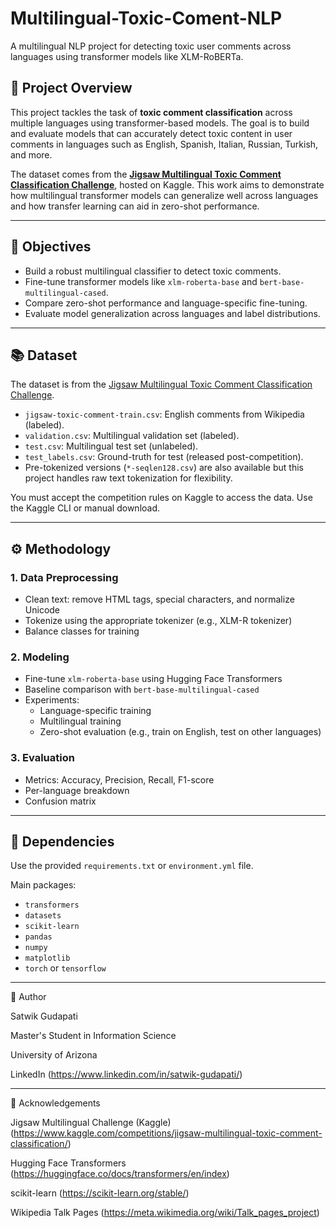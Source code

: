 # Multilingual-Toxic-Coment-NLP
A multilingual NLP project for detecting toxic user comments across languages using transformer models like XLM-RoBERTa.

## 📌 Project Overview

This project tackles the task of **toxic comment classification** across multiple languages using transformer-based models. The goal is to build and evaluate models that can accurately detect toxic content in user comments in languages such as English, Spanish, Italian, Russian, Turkish, and more.

The dataset comes from the **[Jigsaw Multilingual Toxic Comment Classification Challenge](https://www.kaggle.com/competitions/jigsaw-multilingual-toxic-comment-classification)**, hosted on Kaggle. This work aims to demonstrate how multilingual transformer models can generalize well across languages and how transfer learning can aid in zero-shot performance.

---

## 🎯 Objectives

- Build a robust multilingual classifier to detect toxic comments.
- Fine-tune transformer models like `xlm-roberta-base` and `bert-base-multilingual-cased`.
- Compare zero-shot performance and language-specific fine-tuning.
- Evaluate model generalization across languages and label distributions.

---

## 📚 Dataset

The dataset is from the [Jigsaw Multilingual Toxic Comment Classification Challenge](https://www.kaggle.com/competitions/jigsaw-multilingual-toxic-comment-classification).

- `jigsaw-toxic-comment-train.csv`: English comments from Wikipedia (labeled).
- `validation.csv`: Multilingual validation set (labeled).
- `test.csv`: Multilingual test set (unlabeled).
- `test_labels.csv`: Ground-truth for test (released post-competition).
- Pre-tokenized versions (`*-seqlen128.csv`) are also available but this project handles raw text tokenization for flexibility.

You must accept the competition rules on Kaggle to access the data. Use the Kaggle CLI or manual download.

---

## ⚙️ Methodology

### 1. Data Preprocessing
- Clean text: remove HTML tags, special characters, and normalize Unicode
- Tokenize using the appropriate tokenizer (e.g., XLM-R tokenizer)
- Balance classes for training

### 2. Modeling
- Fine-tune `xlm-roberta-base` using Hugging Face Transformers
- Baseline comparison with `bert-base-multilingual-cased`
- Experiments:
  - Language-specific training
  - Multilingual training
  - Zero-shot evaluation (e.g., train on English, test on other languages)

### 3. Evaluation
- Metrics: Accuracy, Precision, Recall, F1-score
- Per-language breakdown
- Confusion matrix

---

## 🧪 Dependencies

Use the provided `requirements.txt` or `environment.yml` file.

Main packages:
- `transformers`
- `datasets`
- `scikit-learn`
- `pandas`
- `numpy`
- `matplotlib`
- `torch` or `tensorflow`

---

👤 Author

Satwik Gudapati

Master's Student in Information Science

University of Arizona

LinkedIn (https://www.linkedin.com/in/satwik-gudapati/)

---

🙏 Acknowledgements

Jigsaw Multilingual Challenge (Kaggle) (https://www.kaggle.com/competitions/jigsaw-multilingual-toxic-comment-classification/)

Hugging Face Transformers (https://huggingface.co/docs/transformers/en/index)

scikit-learn (https://scikit-learn.org/stable/)

Wikipedia Talk Pages (https://meta.wikimedia.org/wiki/Talk_pages_project)

